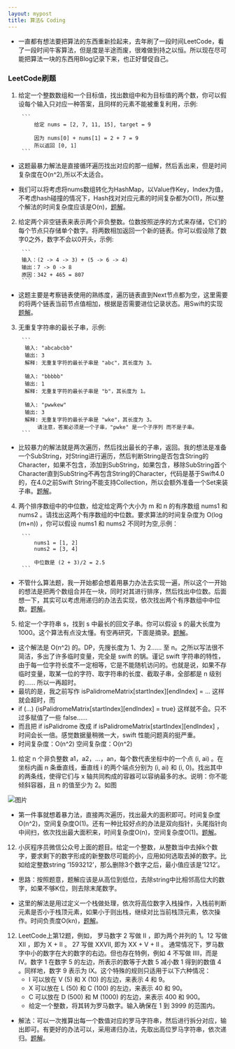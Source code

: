 ```yaml
---
layout: mypost
title: 算法& Coding
---
```


+  一直都有想法要把算法的东西重新捡起来，去年刷了一段时间LeetCode，看了一段时间牛客算法，但是度是半途而废，很难做到持之以恒。所以现在尽可能把算法一块的东西用Blog记录下来，也正好督促自己。

### LeetCode刷题

1. 给定一个整数数组和一个目标值，找出数组中和为目标值的两个数，你可以假设每个输入只对应一种答案，且同样的元素不能被重复利用，示例:

        ```
            给定 nums = [2, 7, 11, 15], target = 9

            因为 nums[0] + nums[1] = 2 + 7 = 9
            所以返回 [0, 1]
        ```

+ 这题最暴力解法是直接循环遍历找出对应的那一组解，然后丢出来，但是时间复杂度在O(n^2),所以不太适合。
        
+ 我们可以将考虑将nums数组转化为HashMap，以Value作Key，Index为值，不考虑hash碰撞的情况下，Hash找对对应元素的时间复杂都为O(1)，所以整个解法的时间复杂度应该是O(n)，[题解](https://github.com/aberfield/WorkSpace/tree/master/LeetCodeProject/LeetCodeProject)。


2. 给定两个非空链表来表示两个非负整数。位数按照逆序的方式来存储，它们的每个节点只存储单个数字。将两数相加返回一个新的链表。你可以假设除了数字0之外，数字不会以0开头，示例:

        ```
        输入：(2 -> 4 -> 3) + (5 -> 6 -> 4)
        输出：7 -> 0 -> 8
        原因：342 + 465 = 807
        ```

+ 这题主要是考察链表使用的熟练度，遍历链表直到Next节点都为空，这里需要的将两个链表当前节点值相加，根据是否需要进位记录状态。用Swift的实现[题解](https://github.com/aberfield/WorkSpace/tree/master/LeetCodeProject/LeetCodeProject)。

    
3. 无重复字符串的最长子串，示例:
   
        ```
         输入: "abcabcbb"
         输出: 3 
         解释: 无重复字符的最长子串是 "abc"，其长度为 3。

         输入: "bbbbb"
         输出: 1
         解释: 无重复字符的最长子串是 "b"，其长度为 1。

         输入: "pwwkew"
         输出: 3
         解释: 无重复字符的最长子串是 "wke"，其长度为 3。
             请注意，答案必须是一个子串，"pwke" 是一个子序列 而不是子串。
        ```

+ 比较暴力的解法就是两次遍历，然后找出最长的子串，返回。我的想法是准备一个SubString，对String进行遍历，然后判断String是否包含String的Character，如果不包含，添加到SubString，如果包含，移除SubString首个Character直到SubString不再包含String的Character，代码是基于Swift4.0的，在4.0之前Swift String不能支持Collection，所以会额外准备一个Set来装子串。[题解](https://github.com/aberfield/WorkSpace/tree/master/LeetCodeProject/LeetCodeProject)。

4. 两个排序数组中的中位数，给定给定两个大小为 m 和 n 的有序数组 nums1 和 nums2 。请找出这两个有序数组的中位数。要求算法的时间复杂度为 O(log (m+n)) ，你可以假设 nums1 和 nums2 不同时为空,示例：
    
        ```
            nums1 = [1, 2]
            nums2 = [3, 4]

            中位数是 (2 + 3)/2 = 2.5
        ```

+ 不管什么算法题，我一开始都会想着用暴力办法去实现一遍，所以这个一开始的想法是把两个数组合并在一块，同时对其进行排序，然后找出中位数。后面想一下，其实可以考虑用递归的办法去实现，依次找出两个有序数组中中位数。[题解](https://github.com/aberfield/WorkSpace/tree/master/LeetCodeProject/LeetCodeProject)。


5. 给定一个字符串 s，找到 s 中最长的回文子串。你可以假设 s 的最大长度为 1000。这个算法有点没太懂。有空再研究，下面是摘录。[题解](https://github.com/aberfield/WorkSpace/tree/master/LeetCodeProject/LeetCodeProject)。
    
 + 这个解法是 O(n^2) 的。DP，先搜长度为 1、为 2…… 至 n。之所以写法很不简洁，多出了许多临时变量，完全是 swift 的锅。谨记 swift 字符串的特性，由于每一位字符长度不一定相等，它是不能随机访问的。也就是说，如果不存临时变量，取某一位的字符、取字符串的长度、截取子串，全部都是 n 级别的…… 所以一再超时。
 + 最坑的是，我之前写作 isPalidromeMatrix[startIndex][endIndex] = ... 这样就会超时，而
 + if (...) {isPalidromeMatrix[startIndex][endIndex] = true} 这样就不会。只不过多赋值了一些 false……
 + 而且把 if isPalidrome 改成 if isPalidromeMatrix[startIndex][endIndex] ，时间会长一倍。感觉数据量稍微一大，swift 性能问题真的挺严重。
 + 时间复杂度：O(n^2) 空间复杂度：O(n^2)


1.  给定 n 个非负整数 a1，a2，...，an，每个数代表坐标中的一个点 (i, ai) 。在坐标内画 n 条垂直线，垂直线 i 的两个端点分别为 (i, ai) 和 (i, 0)。找出其中的两条线，使得它们与 x 轴共同构成的容器可以容纳最多的水。说明：你不能倾斜容器，且 n 的值至少为 2。如图
  
![图片](https://raw.githubusercontent.com/aberfield/aberfield.github.io/master/posts/question_11.jpg)

+ 第一件事就想着暴力法，直接两次遍历，找出最大的面积即可。时间复杂度O(n^2)，空间复杂度O(1)。还有一种比较好点的办法是双向指针，头尾指针向中间扫，依次找出最大面积来，时间复杂度O(n)，空间复杂度O(1)。[题解](https://github.com/aberfield/WorkSpace/tree/master/LeetCodeProject/LeetCodeProject)。


12. 小灰程序员微信公众号上面的题目。给定一个整数，从整数当中去掉k个数字，要求剩下的数字形成的新整数尽可能的小，应用如何选取去掉的数字。比如给定整数string ‘1593212’，那么删除3个数字之后，最小值应该是‘1212’。

+ 思路：按照题意，题解应该是从高位到低位，去除string中比相邻高位大的数字，如果不够K位，则去除末尾数字。

+ 这里的解法是用过定义一个栈做处理，依次将高位数字入栈操作，入栈前判断元素是否小于栈顶元素，如果小于则出栈，继续对比当前栈顶元素，依次操作。时间负责度O(kn)，[题解](https://github.com/aberfield/WorkSpace/tree/master/LeetCodeProject/LeetCodeProject)。


12. LeetCode上第12题，例如， 罗马数字 2 写做 II ，即为两个并列的 1。12 写做 XII ，即为 X + II 。 27 写做  XXVII, 即为 XX + V + II 。
通常情况下，罗马数字中小的数字在大的数字的右边。但也存在特例，例如 4 不写做 IIII，而是 IV。数字 1 在数字 5 的左边，所表示的数等于大数 5 减小数 1 得到的数值 4 。同样地，数字 9 表示为 IX。这个特殊的规则只适用于以下六种情况：
    - I 可以放在 V (5) 和 X (10) 的左边，来表示 4 和 9。
    - X 可以放在 L (50) 和 C (100) 的左边，来表示 40 和 90。 
    - C 可以放在 D (500) 和 M (1000) 的左边，来表示 400 和 900。
    - 给定一个整数，将其转为罗马数字。输入确保在 1 到 3999 的范围内。
 
+ 解法：可以一次推算出每一个数值对应的罗马字符串，然后进行拆分对应，输出即可。有更好的办法可以，采用递归办法，先取出高位罗马字符串，依次递归。[题解](https://github.com/aberfield/WorkSpace/tree/master/LeetCodeProject/LeetCodeProject)。